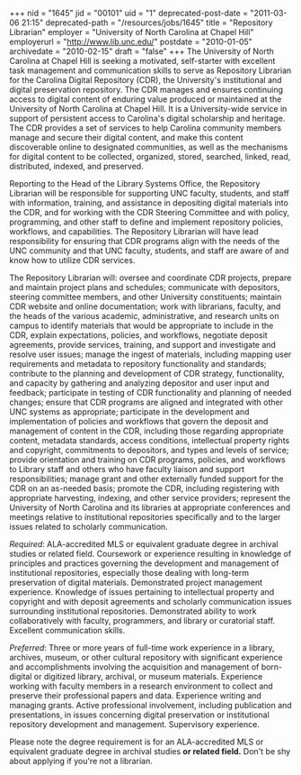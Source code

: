 +++
nid = "1645"
jid = "00101"
uid = "1"
deprecated-post-date = "2011-03-06 21:15"
deprecated-path = "/resources/jobs/1645"
title = "Repository Librarian"
employer = "University of North Carolina at Chapel Hill"
employerurl = "http://www.lib.unc.edu/"
postdate = "2010-01-05"
archivedate = "2010-02-15"
draft = "false"
+++
The University of North Carolina at Chapel Hill is seeking a motivated,
self-starter with excellent task management and communication skills to
serve as Repository Librarian for the Carolina Digital Repository (CDR),
the University's institutional and digital preservation repository. The
CDR manages and ensures continuing access to digital content of enduring
value produced or maintained at the University of North Carolina at
Chapel Hill. It is a University-wide service in support of persistent
access to Carolina's digital scholarship and heritage. The CDR provides
a set of services to help Carolina community members manage and secure
their digital content, and make this content discoverable online to
designated communities, as well as the mechanisms for digital content to
be collected, organized, stored, searched, linked, read, distributed,
indexed, and preserved.

Reporting to the Head of the Library Systems Office, the Repository
Librarian will be responsible for supporting UNC faculty, students, and
staff with information, training, and assistance in depositing digital
materials into the CDR, and for working with the CDR Steering Committee
and with policy, programming, and other staff to define and implement
repository policies, workflows, and capabilities. The Repository
Librarian will have lead responsibility for ensuring that CDR programs
align with the needs of the UNC community and that UNC faculty,
students, and staff are aware of and know how to utilize CDR services.

The Repository Librarian will: oversee and coordinate CDR projects,
prepare and maintain project plans and schedules; communicate with
depositors, steering committee members, and other University
constituents; maintain CDR website and online documentation; work with
librarians, faculty, and the heads of the various academic,
administrative, and research units on campus to identify materials that
would be appropriate to include in the CDR, explain expectations,
policies, and workflows, negotiate deposit agreements, provide services,
training, and support and investigate and resolve user issues; manage
the ingest of materials, including mapping user requirements and
metadata to repository functionality and standards; contribute to the
planning and development of CDR strategy, functionality, and capacity by
gathering and analyzing depositor and user input and feedback;
participate in testing of CDR functionality and planning of needed
changes; ensure that CDR programs are aligned and integrated with other
UNC systems as appropriate; participate in the development and
implementation of policies and workflows that govern the deposit and
management of content in the CDR, including those regarding appropriate
content, metadata standards, access conditions, intellectual property
rights and copyright, commitments to depositors, and types and levels of
service; provide orientation and training on CDR programs, policies, and
workflows to Library staff and others who have faculty liaison and
support responsibilities; manage grant and other externally funded
support for the CDR on an as-needed basis; promote the CDR, including
registering with appropriate harvesting, indexing, and other service
providers; represent the University of North Carolina and its libraries
at appropriate conferences and meetings relative to institutional
repositories specifically and to the larger issues related to scholarly
communication.
  
*Required*: ALA-accredited MLS or equivalent graduate degree in
archival studies or related field. Coursework or experience resulting in
knowledge of principles and practices governing the development and
management of institutional repositories, especially those dealing with
long-term preservation of digital materials. Demonstrated project
management experience. Knowledge of issues pertaining to intellectual
property and copyright and with deposit agreements and scholarly
communication issues surrounding institutional repositories.
Demonstrated ability to work collaboratively with faculty, programmers,
and library or curatorial staff. Excellent communication skills.

*Preferred*: Three or more years of full-time work experience in a
library, archives, museum, or other cultural repository with significant
experience and accomplishments involving the acquisition and management
of born-digital or digitized library, archival, or museum materials.
Experience working with faculty members in a research environment to
collect and preserve their professional papers and data. Experience
writing and managing grants. Active professional involvement, including
publication and presentations, in issues concerning digital preservation
or institutional repository development and management. Supervisory
experience.

Please note the degree requirement is for an ALA-accredited MLS or
equivalent graduate degree in archival studies **or related field.**
Don't be shy about applying if you're not a librarian.

